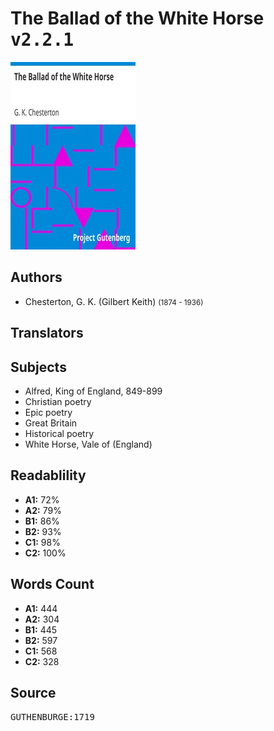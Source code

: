 # The Ballad of the White Horse <kbd>v2.2.1</kbd>

![](./cover.medium.jpg "")

## Authors


 - Chesterton, G. K. (Gilbert Keith) <small>(1874 - 1936)</small>

## Translators



## Subjects


 - Alfred, King of England, 849-899
 - Christian poetry
 - Epic poetry
 - Great Britain
 - Historical poetry
 - White Horse, Vale of (England)

## Readablility


 - **A1:** 72%
 - **A2:** 79%
 - **B1:** 86%
 - **B2:** 93%
 - **C1:** 98%
 - **C2:** 100%

## Words Count


 - **A1:** 444
 - **A2:** 304
 - **B1:** 445
 - **B2:** 597
 - **C1:** 568
 - **C2:** 328

## Source


<kbd>GUTHENBURGE:1719</kbd>

